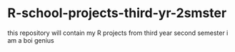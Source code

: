 # R-school-projects-third-yr-2smster
this repository will contain my R projects from third year second semester
i am a boi genius 
